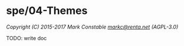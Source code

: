 # spe/04-Themes

_Copyright (C) 2015-2017 Mark Constable <markc@renta.net> (AGPL-3.0)_

TODO: write doc
